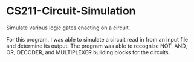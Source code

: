 # CS211-Circuit-Simulation
Simulate various logic gates enacting on a circuit.

For this program, I was able to simulate a circuit read in from an input file and determine its output. The program was able to recognize NOT, AND, OR, DECODER, and MULTIPLEXER building blocks for the circuits. 
